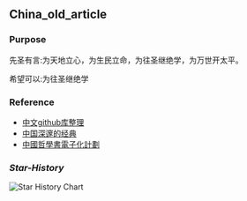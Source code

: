 ## China_old_article

### Purpose

先圣有言:为天地立心，为生民立命，为往圣继绝学，为万世开太平。

希望可以:为往圣继绝学

### Reference

* [中文github库整理](https://github.com/wenyuange)
* [中国深邃的经典](https://5000yan.com/)
* [中國哲學書電子化計劃](https://ctext.org/zh)

### *Star-History*
![Star History Chart](https://api.star-history.com/svg?repos=aceliuchanghong/china_old_article&type=Date)
